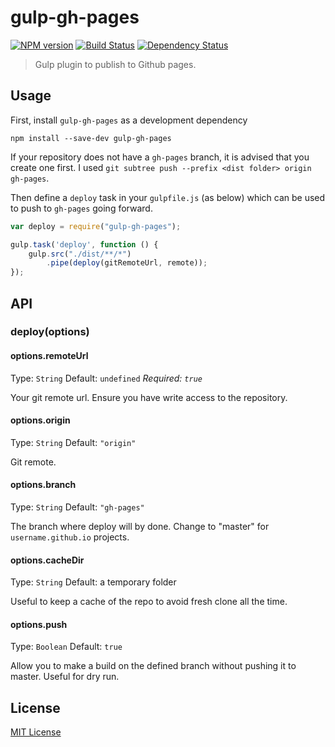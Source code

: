 # gulp-gh-pages
[![NPM version][npm-image]][npm-url] [![Build Status][travis-image]][travis-url] [![Dependency Status][depstat-image]][depstat-url]

> Gulp plugin to publish to Github pages.

## Usage

First, install `gulp-gh-pages` as a development dependency

```shell
npm install --save-dev gulp-gh-pages
```

If your repository does not have a `gh-pages` branch, it is advised that you create one first. I used `git subtree push --prefix <dist folder> origin gh-pages`.

Then define a `deploy` task in your `gulpfile.js` (as below) which can be used to push to `gh-pages` going forward.

```javascript
var deploy = require("gulp-gh-pages");

gulp.task('deploy', function () {
	gulp.src("./dist/**/*")
		.pipe(deploy(gitRemoteUrl, remote));
});
```

## API

### deploy(options)

#### options.remoteUrl

Type: `String`
Default: `undefined`
_Required: `true`_

Your git remote url. Ensure you have write access to the repository.

#### options.origin

Type: `String`
Default: `"origin"`

Git remote.

#### options.branch

Type: `String`
Default: `"gh-pages"`

The branch where deploy will by done. Change to "master" for `username.github.io` projects.

#### options.cacheDir

Type: `String`
Default: a temporary folder

Useful to keep a cache of the repo to avoid fresh clone all the time.

#### options.push

Type: `Boolean`
Default: `true`

Allow you to make a build on the defined branch without pushing it to master. Useful for dry run.

## License

[MIT License](http://en.wikipedia.org/wiki/MIT_License)

[npm-url]: https://npmjs.org/package/gulp-gh-pages
[npm-image]: https://badge.fury.io/js/gulp-gh-pages.png

[travis-url]: http://travis-ci.org/rowoot/gulp-gh-pages
[travis-image]: https://secure.travis-ci.org/rowoot/gulp-gh-pages.png?branch=master

[coveralls-url]: https://coveralls.io/r/rowoot/gulp-gh-pages
[coveralls-image]: https://coveralls.io/repos/rowoot/gulp-gh-pages/badge.png

[depstat-url]: https://david-dm.org/rowoot/gulp-gh-pages
[depstat-image]: https://david-dm.org/rowoot/gulp-gh-pages.png
